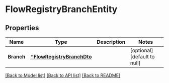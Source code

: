 # FlowRegistryBranchEntity

## Properties
Name | Type | Description | Notes
------------ | ------------- | ------------- | -------------
**Branch** | [***FlowRegistryBranchDto**](FlowRegistryBranchDTO.md) |  | [optional] [default to null]

[[Back to Model list]](../README.md#documentation-for-models) [[Back to API list]](../README.md#documentation-for-api-endpoints) [[Back to README]](../README.md)

